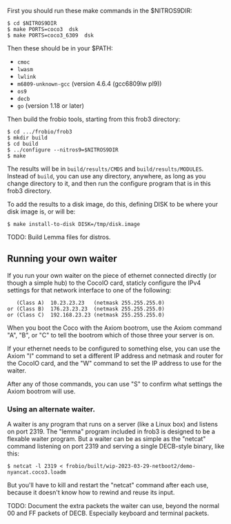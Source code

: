 First you should run these make commands in the $NITROS9DIR:
```
$ cd $NITROS9DIR
$ make PORTS=coco3  dsk
$ make PORTS=coco3_6309  dsk
```

Then these should be in your $PATH:
*  `cmoc`
*  `lwasm`
*  `lwlink`
*  `m6809-unknown-gcc` (version 4.6.4 (gcc6809lw pl9))
*  `os9`
*  `decb`
*  `go` (version 1.18 or later)

Then build the frobio tools, starting from this frob3 directory:

```
$ cd .../frobio/frob3
$ mkdir build
$ cd build
$ ../configure --nitros9=$NITROS9DIR
$ make
```

The results will be in `build/results/CMDS` and `build/results/MODULES`.
Instead of `build`, you can use any directory, anywhere, as long as you
change directory to it, and then run the configure program that is in
this frob3 directory.

To add the results to a disk image, do this, defining DISK to be
where your disk image is, or will be:

```
$ make install-to-disk DISK=/tmp/disk.image
```

TODO: Build Lemma files for distros.

## Running your own waiter

If you run your own waiter on the piece of ethernet connected directly
(or though a simple hub) to the CocoIO card, staticly configure the IPv4
settings for that network interface to one of the following:

```
   (Class A)  10.23.23.23   (netmask 255.255.255.0)
or (Class B)  176.23.23.23  (netmask 255.255.255.0)
or (Class C)  192.168.23.23 (netmask 255.255.255.0)
```

When you boot the Coco with the Axiom bootrom, use the Axiom command "A",
"B", or "C" to tell the bootrom which of those three your server is on.

If your ethernet needs to be configured to something else, you can use
the Axiom "I" command to set a different IP address and netmask and router
for the CocoIO card, and the "W" command to set the IP address to use
for the waiter.

After any of those commands, you can use "S" to confirm what settings the
Axiom bootrom will use.

### Using an alternate waiter.

A waiter is any program that runs on a server (like a Linux box)
and listens on port 2319.  The "lemma" program included in frob3
is designed to be a flexable waiter program.  But a waiter can be
as simple as the "netcat" command listening on port 2319 and serving
a single DECB-style binary, like this:

```
$ netcat -l 2319 < frobio/built/wip-2023-03-29-netboot2/demo-nyancat.coco3.loadm
```

But you'll have to kill and restart the "netcat" command after each use,
because it doesn't know how to rewind and reuse its input.

TODO: Document the extra packets the waiter can use, beyond the normal 00 and FF
packets of DECB.  Especially keyboard and terminal packets.

